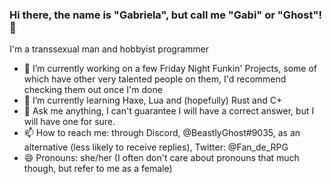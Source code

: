 ### Hi there, the name is "Gabriela", but call me "Gabi" or "Ghost"! 👋
I'm a transsexual man and hobbyist programmer

- 🔭 I’m currently working on a few Friday Night Funkin' Projects, some of which have other very talented people on them, I'd recommend checking them out once I'm done
- 🌱 I’m currently learning Haxe, Lua and (hopefully) Rust and C+
- 💬 Ask me anything, I can't guarantee I will have a correct answer, but I will have one for sure.
- 📫 How to reach me: through Discord, @BeastlyGhost#9035, as an alternative (less likely to receive replies), Twitter: @Fan_de_RPG
- 😄 Pronouns: she/her (I often don't care about pronouns that much though, but refer to me as a female)
